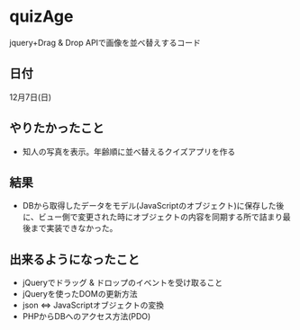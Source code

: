 quizAge
=======

jquery+Drag &amp; Drop APIで画像を並べ替えするコード

## 日付
12月7日(日)

## やりたかったこと
* 知人の写真を表示。年齢順に並べ替えるクイズアプリを作る

## 結果
* DBから取得したデータをモデル(JavaScriptのオブジェクト)に保存した後に、ビュー側で変更された時にオブジェクトの内容を同期する所で詰まり最後まで実装できなかった。

## 出来るようになったこと
* jQueryでドラッグ & ドロップのイベントを受け取ること
* jQueryを使ったDOMの更新方法
* json ⇔ JavaScriptオブジェクトの変換
* PHPからDBへのアクセス方法(PDO)
